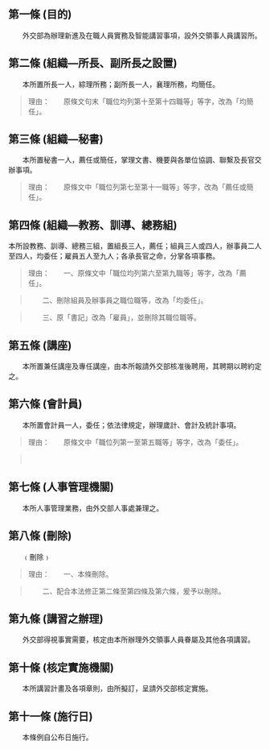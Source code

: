 第一條 (目的)
-------------
　　外交部為辦理新進及在職人員實務及智能講習事項，設外交領事人員講習所。  


第二條 (組織—所長、副所長之設置)
--------------------------------
　　本所置所長一人，綜理所務；副所長一人，襄理所務，均簡任。  
> 理由：　　原條文句末「職位均列第十至第十四職等」等字，改為「均簡任」。　　



第三條 (組織—秘書)
------------------
　　本所置秘書一人，薦任或簡任，掌理文書、機要與各單位協調、聯繫及長官交辦事項。  
> 理由：　　原條文中「職位列第七至第十一職等」等字，改為「薦任或簡任」。



第四條 (組織—教務、訓導、總務組)
--------------------------------
本所設教務、訓導、總務三組，置組長三人，薦任；組員三人或四人，辦事員二人至四人，均委任；雇員五人至九人；各承長官之命，分掌各項事務。  
> 理由：　　一、原條文中「職位均列第六至第九職等」等字，改為「薦任」。

> 　　二、刪除組員及辦事員之職位職等，改為「均委任」。

> 　　三、原「書記」改為「雇員」，並刪除其職位職等。



第五條 (講座)
-------------
　　本所置兼任講座及專任講座，由本所報請外交部核准後聘用，其聘期以聘約定之。  


第六條 (會計員)
---------------
　　本所置會計員一人，委任；依法律規定，辦理歲計、會計及統計事項。  
> 理由：　　原條文中「職位列第一至第五職等」等字，改為「委任」。

> 　　



第七條 (人事管理機關)
---------------------
　　本所人事管理業務，由外交部人事處兼理之。  


第八條 (刪除)
-------------
　　﹙刪除﹚　  
> 理由：　　一、本條刪除。

> 　　二、配合本法修正第二條至第四條及第六條，爰予以刪除。



第九條 (講習之辦理)
-------------------
　　外交部得視事實需要，核定由本所辦理外交領事人員眷屬及其他各項講習。  


第十條 (核定實施機關)
---------------------
　　本所講習計畫及各項章則，由所擬訂，呈請外交部核定實施。  


第十一條 (施行日)
-----------------
　　本條例自公布日施行。